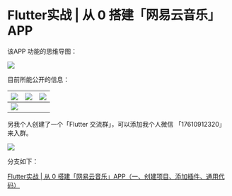 # Flutter实战 | 从 0 搭建「网易云音乐」APP

该APP 功能的思维导图：

![](http://pic.d3collection.cn/2019-10-09-140344.png)



目前所能公开的信息：

| ![](http://pic.d3collection.cn/2019-10-13-125812.png) | ![](http://pic.d3collection.cn/2019-10-13-125844.png) |   ![](http://pic.d3collection.cn/2019-10-13-130202.png)   |
| ----------------------------------------------------- | ----------------------------------------------------- | ---- |
| ![](http://pic.d3collection.cn/2019-10-13-130248.png) |                                                       |      |



另我个人创建了一个「Flutter 交流群」，可以添加我个人微信 「17610912320」来入群。



![](http://pic.d3collection.cn/2019-10-09-140347.png)




分支如下：

[Flutter实战 | 从 0 搭建「网易云音乐」APP（一、创建项目、添加插件、通用代码）](https://github.com/wanglu1209/NeteaseClouldMusic/tree/NeteaseClouldMusic-Day1)

